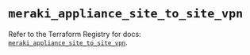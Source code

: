 # `meraki_appliance_site_to_site_vpn`

Refer to the Terraform Registry for docs: [`meraki_appliance_site_to_site_vpn`](https://registry.terraform.io/providers/ciscodevnet/meraki/1.7.1/docs/resources/appliance_site_to_site_vpn).
